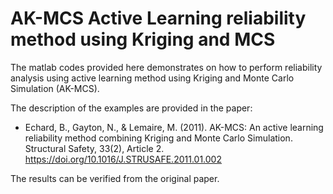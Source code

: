 # AK-MCS Active Learning reliability method using Kriging and MCS

The matlab codes provided here demonstrates on how to perform reliability analysis using active learning method using Kriging and Monte Carlo Simulation (AK-MCS).

The description of the examples are provided in the paper:
- Echard, B., Gayton, N., & Lemaire, M. (2011). AK-MCS: An active learning reliability method combining Kriging and Monte Carlo Simulation. Structural Safety, 33(2), Article 2. https://doi.org/10.1016/J.STRUSAFE.2011.01.002

The results can be verified from the original paper.
